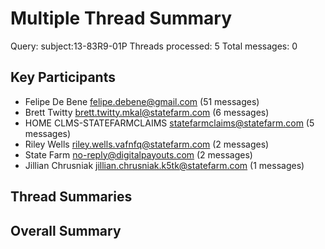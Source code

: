 # Multiple Thread Summary

Query: subject:13-83R9-01P
Threads processed: 5
Total messages: 0

## Key Participants
- Felipe De Bene <felipe.debene@gmail.com> (51 messages)
- Brett Twitty <brett.twitty.mkal@statefarm.com> (6 messages)
- HOME CLMS-STATEFARMCLAIMS <statefarmclaims@statefarm.com> (5 messages)
- Riley Wells <riley.wells.vafnfq@statefarm.com> (2 messages)
- State Farm <no-reply@digitalpayouts.com> (2 messages)
- Jillian Chrusniak <jillian.chrusniak.k5tk@statefarm.com> (1 messages)

## Thread Summaries
## Overall Summary
